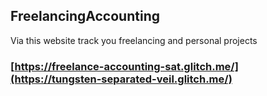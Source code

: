 ## FreelancingAccounting

Via this website track you freelancing and personal projects

### [https://freelance-accounting-sat.glitch.me/](https://tungsten-separated-veil.glitch.me/)
